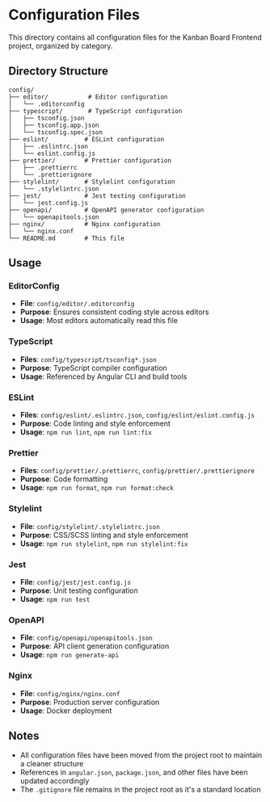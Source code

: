 # Configuration Files

This directory contains all configuration files for the Kanban Board Frontend project, organized by category.

## Directory Structure

```
config/
├── editor/           # Editor configuration
│   └── .editorconfig
├── typescript/       # TypeScript configuration
│   ├── tsconfig.json
│   ├── tsconfig.app.json
│   └── tsconfig.spec.json
├── eslint/          # ESLint configuration
│   ├── .eslintrc.json
│   └── eslint.config.js
├── prettier/        # Prettier configuration
│   ├── .prettierrc
│   └── .prettierignore
├── stylelint/       # Stylelint configuration
│   └── .stylelintrc.json
├── jest/            # Jest testing configuration
│   └── jest.config.js
├── openapi/         # OpenAPI generator configuration
│   └── openapitools.json
├── nginx/           # Nginx configuration
│   └── nginx.conf
└── README.md        # This file
```

## Usage

### EditorConfig
- **File**: `config/editor/.editorconfig`
- **Purpose**: Ensures consistent coding style across editors
- **Usage**: Most editors automatically read this file

### TypeScript
- **Files**: `config/typescript/tsconfig*.json`
- **Purpose**: TypeScript compiler configuration
- **Usage**: Referenced by Angular CLI and build tools

### ESLint
- **Files**: `config/eslint/.eslintrc.json`, `config/eslint/eslint.config.js`
- **Purpose**: Code linting and style enforcement
- **Usage**: `npm run lint`, `npm run lint:fix`

### Prettier
- **Files**: `config/prettier/.prettierrc`, `config/prettier/.prettierignore`
- **Purpose**: Code formatting
- **Usage**: `npm run format`, `npm run format:check`

### Stylelint
- **File**: `config/stylelint/.stylelintrc.json`
- **Purpose**: CSS/SCSS linting and style enforcement
- **Usage**: `npm run stylelint`, `npm run stylelint:fix`

### Jest
- **File**: `config/jest/jest.config.js`
- **Purpose**: Unit testing configuration
- **Usage**: `npm run test`

### OpenAPI
- **File**: `config/openapi/openapitools.json`
- **Purpose**: API client generation configuration
- **Usage**: `npm run generate-api`

### Nginx
- **File**: `config/nginx/nginx.conf`
- **Purpose**: Production server configuration
- **Usage**: Docker deployment

## Notes

- All configuration files have been moved from the project root to maintain a cleaner structure
- References in `angular.json`, `package.json`, and other files have been updated accordingly
- The `.gitignore` file remains in the project root as it's a standard location 